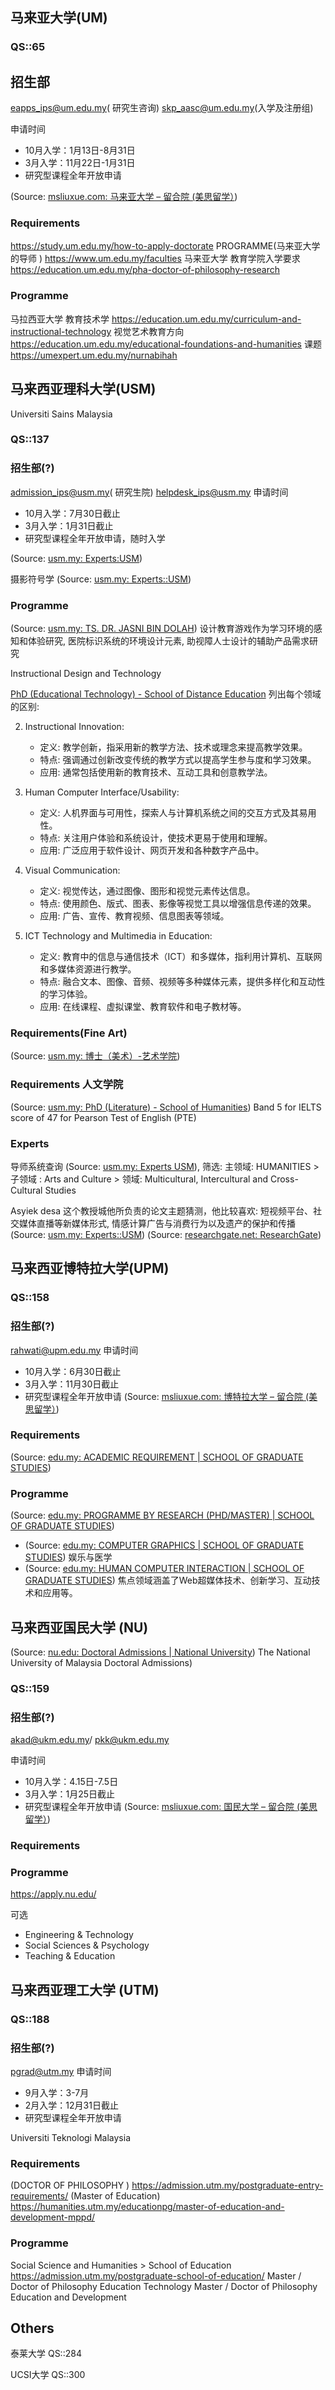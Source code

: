 
## 马来亚大学(UM)
### QS::65

## 招生部
eapps_ips@um.edu.my( 研究生咨询)
skp_aasc@um.edu.my(入学及注册组)

申请时间
- 10月入学：1月13日-8月31日
- 3月入学：11月22日-1月31日
- 研究型课程全年开放申请

(Source:  [msliuxue.com: 马来亚大学 – 留合院 (美思留学）](https://msliuxue.com/%e9%a9%ac%e6%9d%a5%e4%ba%9a%e5%a4%a7%e5%ad%a6-university-of-malaya/))

### Requirements
https://study.um.edu.my/how-to-apply-doctorate
PROGRAMME(马来亚大学的导师 )
https://www.um.edu.my/faculties
马来亚大学 教育学院入学要求
https://education.um.edu.my/pha-doctor-of-philosophy-research



### Programme
马拉西亚大学 教育技术学
https://education.um.edu.my/curriculum-and-instructional-technology
视觉艺术教育方向
https://education.um.edu.my/educational-foundations-and-humanities
课题
https://umexpert.um.edu.my/nurnabihah

## 马来西亚理科大学(USM)
Universiti Sains Malaysia 
### QS::137
### 招生部(?)
admission_ips@usm.my( 研究生院)
helpdesk_ips@usm.my
申请时间
- 10月入学：7月30日截止
- 3月入学：1月31日截止
- 研究型课程全年开放申请，随时入学

(Source:  [usm.my: Experts:USM](https://experts.usm.my/search/cv_data/MzU1YjdmYzIzOGI2NWE1NGIwNmIxNmFhZWU4MzMyODFkOWYzMjlkYzQ1NDZjOWMyOTk0OTNiZjI1N2ZlMjg3NWYxNTY5MDAyMjcyZjQzNzZkODY4NTA0NGU5NTVjZTNkZTE3OTdmYTgwNzAzZmY3YzM1M2I5MGE5MDIyMTE1YWRiUzhyV1l2OGZId0svajQ0YzJTS2xlTkFCNmh2OFg3a1hIb2lKSUJQUVdBPQ==/supervision/phdgoing))


摄影符号学
(Source:  [usm.my: Experts::USM](https://experts.usm.my/cv_path/OGIwZWEzNjRiM2JkMmUyNTBlOTJjNmQ2MTNhYjk5ZDlkMGNlNDMyNmIzMTliMDkzZWU1N2VlOGM0NWRmZmI5ZDQ1MWRjMTllN2M1YmYxODgwNzZjNWNjY2MzYmQ3YWE5MDE3YTI1OTI0OWJjZGRiNWNhOGMyMDQ2NTk3NDA1ODNkakQ3R0N5elhGZ0l0S0hsaWovc1dTVC8zeFYvYkkzVklGVUVjSkxDUlQ0PQ==/1))


### Programme

(Source:  [usm.my: TS. DR. JASNI BIN DOLAH](https://art.usm.my/index.php/?view=article&id=204&catid=28)) 
设计教育游戏作为学习环境的感知和体验研究, 
医院标识系统的环境设计元素, 
助视障人士设计的辅助产品需求研究

Instructional Design and Technology


[PhD (Educational Technology) - School of Distance Education](https://admission.usm.my/postgraduatev1/pure-arts-research/phd-educational-technology-school-of-distance-education)
列出每个领域的区别:

2. Instructional Innovation:
   - 定义: 教学创新，指采用新的教学方法、技术或理念来提高教学效果。
   - 特点: 强调通过创新改变传统的教学方式以提高学生参与度和学习效果。
   - 应用: 通常包括使用新的教育技术、互动工具和创意教学法。

3. Human Computer Interface/Usability:
   - 定义: 人机界面与可用性，探索人与计算机系统之间的交互方式及其易用性。
   - 特点: 关注用户体验和系统设计，使技术更易于使用和理解。
   - 应用: 广泛应用于软件设计、网页开发和各种数字产品中。

5. Visual Communication:
   - 定义: 视觉传达，通过图像、图形和视觉元素传达信息。
   - 特点: 使用颜色、版式、图表、影像等视觉工具以增强信息传递的效果。
   - 应用: 广告、宣传、教育视频、信息图表等领域。

6. ICT Technology and Multimedia in Education:
   - 定义: 教育中的信息与通信技术（ICT）和多媒体，指利用计算机、互联网和多媒体资源进行教学。
   - 特点: 融合文本、图像、音频、视频等多种媒体元素，提供多样化和互动性的学习体验。
   - 应用: 在线课程、虚拟课堂、教育软件和电子教材等。
### Requirements(Fine Art)

(Source:  [usm.my: 博士（美术）-艺术学院](https://admission.usm.my/postgraduatev1/applied-arts-research/phd-fine-art-school-of-arts))


### Requirements 人文学院
(Source:  [usm.my: PhD (Literature) - School of Humanities](https://admission.usm.my/postgraduatev1/pure-arts-research/phd-literature-school-of-humanities))
Band 5 for IELTS
score of 47 for Pearson Test of English (PTE)

### Experts

导师系统查询 (Source:  [usm.my: Experts USM](https://experts.usm.my/search)), 筛选: 
主领域: HUMANITIES > 
子领域 : Arts and Culture > 
领域: Multicultural, Intercultural and Cross-Cultural Studies


Asyiek desa
这个教授城他所负责的论文主题猜测，他比较喜欢: 短视频平台、社交媒体直播等新媒体形式, 情感计算广告与消费行为以及遗产的保护和传播(Source:  [usm.my: Experts::USM](https://experts.usm.my/cv_path/ZjJkYjVjODY1NWUzOTE5MmY0ZTBmOGE1YzAyOGEzYTM0NGVkNWY2N2FkYTg0MTA1ZjZkNGRiNjRiN2ZlOTYyZTVmNDY0Y2FhYThlM2YzOWIyOGJkM2E2NDU5MDExNzNkMzk4NjE2ZjMzMjQ3ZjQxYTI5Mjg1ZWY3MzE5YjBkNDlPVzltbmMvVGpwUklQZWtEZ2FqTVUza2JPelVlQ1ZwNXl6K3gzRUpvWDFBPQ==/1))   (Source:  [researchgate.net: ResearchGate](https://www.researchgate.net/profile/Asyiek-Desa-2/research))




## 马来西亚博特拉大学(UPM)
### QS::158
### 招生部(?)
rahwati@upm.edu.my
申请时间
- 10月入学：6月30日截止
- 3月入学：11月30日截止
- 研究型课程全年开放申请
(Source:  [msliuxue.com: 博特拉大学 – 留合院 (美思留学）](https://msliuxue.com/%e9%a9%ac%e6%9d%a5%e8%a5%bf%e4%ba%9a%e5%8d%9a%e7%89%b9%e6%8b%89%e5%a4%a7%e5%ad%a6upm/))

### Requirements
(Source:  [edu.my: ACADEMIC REQUIREMENT | SCHOOL OF GRADUATE STUDIES](https://sgs.upm.edu.my/content/academic_requirement-40575))

### Programme
(Source:  [edu.my: PROGRAMME BY RESEARCH (PHD/MASTER) | SCHOOL OF GRADUATE STUDIES](https://sgs.upm.edu.my/programme_of_study/programme_by_research_phd_master-4568))

- (Source:  [edu.my: COMPUTER GRAPHICS | SCHOOL OF GRADUATE STUDIES](https://sgs.upm.edu.my/content/computer_graphics-49825?L=en)) 娱乐与医学
- (Source:  [edu.my: HUMAN COMPUTER INTERACTION | SCHOOL OF GRADUATE STUDIES](https://sgs.upm.edu.my/kandungan/interaksi_manusia_komputer-26081?L=en)) 焦点领域涵盖了Web超媒体技术、创新学习、互动技术和应用等。


## 马来西亚国民大学 (NU)
  (Source:  [nu.edu: Doctoral Admissions | National University](https://www.nu.edu/admissions/doctoral/))
The National University of Malaysia Doctoral Admissions)
### QS::159
### 招生部(?)
akad@ukm.edu.my/ pkk@ukm.edu.my

申请时间
- 10月入学：4.15日-7.5日
- 3月入学：1月25日截止
- 研究型课程全年开放申请
(Source:  [msliuxue.com: 国民大学 – 留合院 (美思留学）](https://msliuxue.com/%e9%a9%ac%e6%9d%a5%e8%a5%bf%e4%ba%9a%e5%9b%bd%e6%b0%91%e5%a4%a7%e5%ad%a6ukm/))

### Requirements
### Programme
https://apply.nu.edu/

可选
- Engineering & Technology
- Social Sciences & Psychology
- Teaching & Education

## 马来西亚理工大学 (UTM)
### QS::188
### 招生部(?)
pgrad@utm.my
申请时间
- 9月入学：3-7月
- 2月入学：12月31日截止
- 研究型课程全年开放申请

Universiti Teknologi Malaysia
### Requirements

(DOCTOR OF PHILOSOPHY ) https://admission.utm.my/postgraduate-entry-requirements/
(Master of Education) https://humanities.utm.my/educationpg/master-of-education-and-development-mppd/
### Programme
Social Science and Humanities > School of Education https://admission.utm.my/postgraduate-school-of-education/
Master / Doctor of Philosophy Education Technology
Master / Doctor of Philosophy Education and Development





## Others

泰莱大学
QS::284


UCSI大学
QS::300
